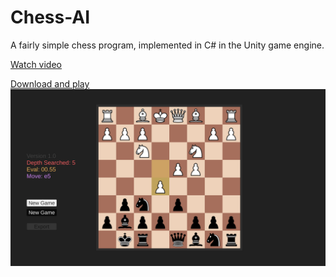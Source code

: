 # Chess-AI
A fairly simple chess program, implemented in C# in the Unity game engine.
 
[Watch video](https://www.youtube.com/watch?v=U4ogK0MIzqk)

[Download and play](https://sebastian.itch.io/chess-ai)
![Image](https://github.com/SebLague/Images/blob/master/Chess.png)
